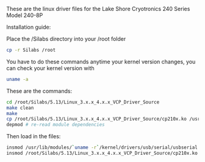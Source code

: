 These are the linux driver files for the Lake Shore Cryotronics 240 Series Model 240-8P

Installation guide:

Place the /Silabs directory into your /root folder
```bash
cp -r Silabs /root
``` 
You have to do these commands anytime your kernel version changes, you can check your kernel version with
```bash
uname -a
```
These are the commands:
```bash
cd /root/Silabs/5.13/Linux_3.x.x_4.x.x_VCP_Driver_Source
make clean
make
cp /root/Silabs/5.13/Linux_3.x.x_4.x.x_VCP_Driver_Source/cp210x.ko /usr/lib/modules/`uname -r`/kernel/drivers/usb/serial/cp210x.ko
depmod # re-read module dependencies
```

Then load in the files:
```bash
insmod /usr/lib/modules/`uname -r`/kernel/drivers/usb/serial/usbserial.ko 
insmod /root/Silabs/5.13/Linux_3.x.x_4.x.x_VCP_Driver_Source/cp210x.ko
```
